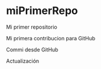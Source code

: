 # miPrimerRepo
Mi primer repositorio

Mi primera contribucion para GitHub

Commi desde GitHub

Actualización

